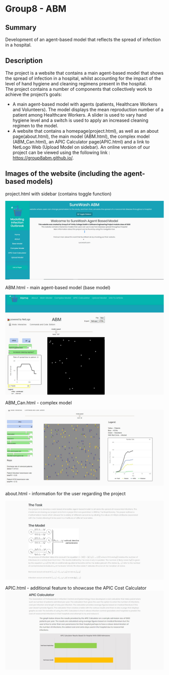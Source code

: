 # Group8 - ABM

## Summary 

Development of an agent-based model that reflects the spread of infection in a hospital.

## Description

The project is a website that contains a main agent-based model that shows the spread of infection in a hospital, whilst accounting for the impact of the level of hand hygiene and cleaning regimens present in the hospital. <br>
The project contains a number of components that collectively work to achieve the project’s goals: <br>
*	A main agent-based model with agents (patients, Healthcare Workers and Volunteers). The model displays the mean reproduction number of a patient among Healthcare Workers. A slider is used to vary hand hygiene level and a switch is used to apply an increased cleaning regimen to the model.<br>
*	A website that contains a homepage(project.html), as well as an about page(about.html), the main model (ABM.html), the complex model (ABM_Can.html), an APIC Calculator page(APIC.html) and a link to NetLogo Web (Upload Model on sidebar). 
An online version of our project can be viewed using the following link : https://group8abm.github.io/.

## Images of the website (including the agent-based models)

project.html with sidebar (contains toggle function)

![Image of homepage](https://github.com/imgo7/Group8-ABM/blob/web-and-ABM/image/project.jpg)

ABM.html - main agent-based model (base model)

![Image of main agent-based model](https://github.com/imgo7/Group8-ABM/blob/web-and-ABM/image/ABM.jpg)

ABM_Can.html - complex model

![Image of complex agent-based model](https://github.com/imgo7/Group8-ABM/blob/web-and-ABM/image/ABM_Can.jpg)

about.html - information for the user regarding the project 

![Image of about.html](https://github.com/imgo7/Group8-ABM/blob/web-and-ABM/image/about.jpg)

APIC.html - additional feature to showcase the APIC Cost Calculator
![Image of APIC.html](https://github.com/imgo7/Group8-ABM/blob/web-and-ABM/image/APIC.jpg)







